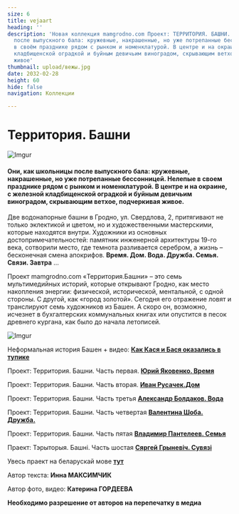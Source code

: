 ```yaml
---
size: 6
title: vejaart
heading: ''
description: 'Новая коллекция mamgrodno.com Проект: ТЕРРИТОРИЯ. БАШНИ. Они, как школьницы
  после выпускного бала: кружевные, накрашенные, но уже потрепанные бессонницей. Нелепые
  в своём празднике рядом с рынком и номенклатурой. В центре и на окраине, с железной
  кладбищенской оградкой и буйным девичьим виноградом, скрывающим ветхое, подчеркивая
  живое'
thumbnail: upload/вежы.jpg
date: 2032-02-28
height: 60
hide: false
navigation: Коллекции

---
```

# **Территория. Башни**

![Imgur](https://i.imgur.com/WCfFypG.jpg)

#### Они, как школьницы после выпускного бала: кружевные, накрашенные, но уже потрепанные бессонницей. Нелепые в своем празднике рядом с рынком и номенклатурой. В центре и на окраине, с железной кладбищенской оградкой и буйным девичьим виноградом, скрывающим ветхое, подчеркивая живое.

Две водонапорные башни в Гродно, ул. Свердлова, 2, притягивают не только эклектикой и цветом, но и художественными мастерскими, которые находятся внутри. Художники из основных достопримечательностей: памятник инженерной архитектуры 19-го века, сотворили место, где темнота разливается серебром, а жизнь – бесконечная смена апокрифов. **Время. Дом. Вода. Дружба. Семья. Связи. Завтра** …

Проект mamgrodno.com «Территория.Башни» – это семь мультимедийных историй, которые открывают Гродно, как место накопления энергии: физической, исторической, ментальной, с одной стороны. С другой, как «город золотой». Сегодня его отражение ловят и транслируют семь художников из Башен. А скоро он, возможно, исчезнет в бухгалтерских коммунальных книгах или опустится в песок древнего кургана, как было до начала летописей.

![Imgur](https://i.imgur.com/PMzgJQK.jpg)

Неформальная история Башен + видео: [**Как Кася  и Бася оказались в тупике**](https://www.mamgrodno.com/projects/vejahistory.html)

Проект: Территория. Башни. Часть первая. [**Юрий Яковенко. Время**](https://www.mamgrodno.com/projects/timeyakovenko.html)
  
Проект: Территория. Башни. Часть вторая. [**Иван Русачек.Дом**](https://www.mamgrodno.com/projects/homerusachek.html)

Проект: Территория. Башни. Часть третья [**Александр Болдаков. Вода**](https://www.mamgrodno.com/projects/waterboldakov.html)

Проект: Территория. Башни. Часть четвертая [**Валентина Шоба. Дружба.**](https://www.mamgrodno.com/projects/friendshsiphoba.html)
 
Проект: Территория. Башни. Часть пятая [**Владимир Пантелеев. Семья**](https://www.mamgrodno.com/projects/familypanteleev.html)

Праект: Тэрыторыя. Башні. Часть шостая [**Сяргей Грыневіч. Сувязі**](https://www.mamgrodno.com/projects/collectiongrinevitch.html)

Увесь праект на беларускай мове [**тут**](https://www.mamgrodno.com/projects/belvezyall.html)
  
Автор текста: **Инна МАКСИМЧИК**
  
Автор фото, видео: **Катерина ГОРДЕЕВА**

**Необходимо разрешение от авторов на перепечатку в медиа**